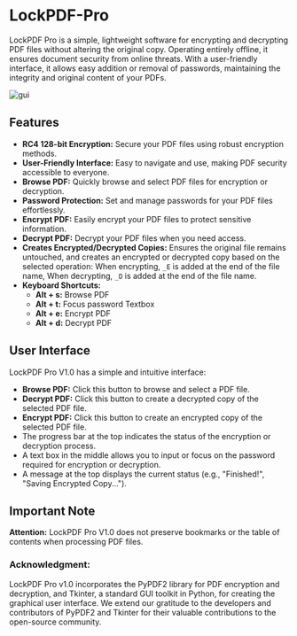 # LockPDF-Pro
LockPDF Pro is a simple, lightweight software for encrypting and decrypting PDF files without altering the original copy. Operating entirely offline, it ensures document security from online threats. With a user-friendly interface, it allows easy addition or removal of passwords, maintaining the integrity and original content of your PDFs.

![gui](https://github.com/user-attachments/assets/853244f4-9ed4-4d97-9776-da8467c9a3b3)


## Features

- **RC4 128-bit Encryption:** Secure your PDF files using robust encryption methods.
- **User-Friendly Interface:** Easy to navigate and use, making PDF security accessible to everyone.
- **Browse PDF:** Quickly browse and select PDF files for encryption or decryption.
- **Password Protection:** Set and manage passwords for your PDF files effortlessly.
- **Encrypt PDF:** Easily encrypt your PDF files to protect sensitive information.
- **Decrypt PDF:** Decrypt your PDF files when you need access.
- **Creates Encrypted/Decrypted Copies:** Ensures the original file remains untouched, and creates an encrypted or decrypted copy based on the selected operation: When encrypting, `_E` is added at the end of the file name, When decrypting, `_D` is added at the end of the file name.
- **Keyboard Shortcuts:**
  - **Alt + s:** Browse PDF
  - **Alt + t:** Focus password Textbox
  - **Alt + e:** Encrypt PDF
  - **Alt + d:** Decrypt PDF

## User Interface

LockPDF Pro V1.0 has a simple and intuitive interface:

- **Browse PDF:** Click this button to browse and select a PDF file.
- **Decrypt PDF:** Click this button to create a decrypted copy of the selected PDF file.
- **Encrypt PDF:** Click this button to create an encrypted copy of the selected PDF file.
- The progress bar at the top indicates the status of the encryption or decryption process.
- A text box in the middle allows you to input or focus on the password required for encryption or decryption.
- A message at the top displays the current status (e.g., "Finished!", "Saving Encrypted Copy...").

## Important Note

**Attention:** LockPDF Pro V1.0 does not preserve bookmarks or the table of contents when processing PDF files.

  
### Acknowledgment:
LockPDF Pro v1.0 incorporates the PyPDF2 library for PDF encryption and decryption,
and Tkinter, a standard GUI toolkit in Python, for creating the graphical user 
interface. We extend our gratitude to the developers and contributors of PyPDF2 
and Tkinter for their valuable contributions to the open-source community.
